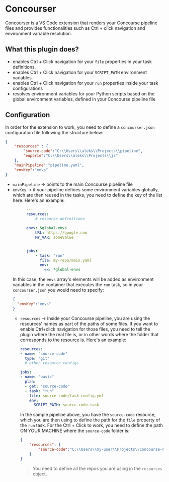 # Concourser
Concourser is a VS Code extension that renders your Concourse pipeline files and provides functionalities such as Ctrl + click navigation and environment variable resolution.

## What this plugin does?
- enables Ctrl + Click navigation for your `file` properties in your task definitions.
- enables Ctrl + Click navigation for your `SCRIPT_PATH` environment variables
- enables Ctrl + Click navigation for your `run` properties inside your task configurations
- resolves environment variables for your Python scripts based on the global environment variables, defined in your Concourse pipeline file

## Configuration
In order for the extension to work, you need to define a `concourser.json` configuration file following the structure below:
```json
{
    "resources" : {
        "source-code":"C:\\Users\\aleks\\Projects\\pipeline",
        "euporie":"C:\\Users\\aleks\\Projects\\js"
    },
    "mainPipeline":"pipeline.yaml",
    "envKey":"envs"
}
```

- `mainPipeline` -> points to the main Concourse pipeline file
- `envKey` -> if your pipeline defines some environment variables globally, which are then reused in the tasks, you need to define the key of the list here. Here's an example:
  ```yaml
        ---
        resources:
            # resource definitions

        envs: &global-envs
            URL: https://google.com
            MY_VAR: someValue


        jobs:
            - task: "run"
              file: my-repo/main.yaml
              env:
                <<: *global-envs
  ```
  In this case, the `envs` array's elements will be added as environment variables in the container that executes the `run` task, so in your `concourser.json` you would need to specify:
  ```json
  {
    "envKey":"envs"
  }
  ```
  - `resources` -> Inside your Concourse pipeline, you are using the resources' names as part of the paths of some files. If you want to enable Ctrl+click navigation for those files, you need to tell the plugin where the real file is, or in other words where the folder that corresponds to the resource is. Here's an example:
    ```yaml
    resources:
    - name: "source-code"
      type: "git"
      # other resource configs
    
    jobs:
    - name: "basic"
      plan:
      - get: "source-code"
      - task: "run"
        file: source-code/task-config.yml
        env:
          SCRIPT_PATH: source-code.task
    ```

    In the sample pipeline above, you have the `source-code` resource, which you are then using to define the path for the `file` property of the `run` task. For the Ctrl + Click to work, you need to define the path ON YOUR MACHINE where the `source-code` folder is:
    ```json
    {
        "resources": {
            "source-code":"C:\\Users\\my-user\\Projects\\concourse-repo"
        }
    }
    ```
    > You need to define all the repos you are using in the `resources` object.